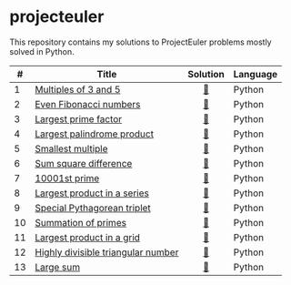 # projecteuler

This repository contains my solutions to ProjectEuler problems mostly solved in Python.

\#|Title|Solution|Language
--|------|:---:|----------
1|[Multiples of 3 and 5](https://projecteuler.net/problem=1)|[:page_facing_up:](prob_1.py)|Python
2|[Even Fibonacci numbers](https://projecteuler.net/problem=2)|[:page_facing_up:](prob_2.py)|Python
3|[Largest prime factor](https://projecteuler.net/problem=3)|[:page_facing_up:](prob_3.py)|Python
4|[Largest palindrome product](https://projecteuler.net/problem=4)|[:page_facing_up:](prob_4.py)|Python
5|[Smallest multiple](https://projecteuler.net/problem=5)|[:page_facing_up:](prob_5.py)|Python
6|[Sum square difference](https://projecteuler.net/problem=6)|[:page_facing_up:](prob_6.py)|Python
7|[10001st prime](https://projecteuler.net/problem=7)|[:page_facing_up:](prob_7.py)|Python
8|[Largest product in a series](https://projecteuler.net/problem=8)|[:page_facing_up:](prob_8.py)|Python
9|[Special Pythagorean triplet](https://projecteuler.net/problem=9)|[:page_facing_up:](prob_9.py)|Python
10|[Summation of primes](https://projecteuler.net/problem=10)|[:page_facing_up:](prob_10.py)|Python
11|[Largest product in a grid](https://projecteuler.net/problem=11)|[:page_facing_up:](prob_11.py)|Python
12|[Highly divisible triangular number](https://projecteuler.net/problem=12)|[:page_facing_up:](prob_12.py)|Python
13|[Large sum](https://projecteuler.net/problem=13)|[:page_facing_up:](prob_13.py)|Python
